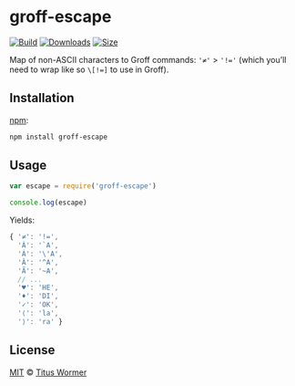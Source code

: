 # groff-escape

[![Build][build-badge]][build]
[![Downloads][downloads-badge]][downloads]
[![Size][size-badge]][size]

Map of non-ASCII characters to Groff commands: `'≠'` > `'!='`
(which you’ll need to wrap like so `\[!=]` to use in Groff).

## Installation

[npm][]:

```bash
npm install groff-escape
```

## Usage

```javascript
var escape = require('groff-escape')

console.log(escape)
```

Yields:

```js
{ '≠': '!=',
  'À': '`A',
  'Á': '\'A',
  'Â': '^A',
  'Ã': '~A',
  // ...
  '♥': 'HE',
  '♦': 'DI',
  '✓': 'OK',
  '⟨': 'la',
  '⟩': 'ra' }
```

## License

[MIT][license] © [Titus Wormer][author]

<!-- Definitions -->

[build-badge]: https://img.shields.io/travis/wooorm/groff-escape.svg

[build]: https://travis-ci.org/wooorm/groff-escape

[downloads-badge]: https://img.shields.io/npm/dm/groff-escape.svg

[downloads]: https://www.npmjs.com/package/groff-escape

[size-badge]: https://img.shields.io/bundlephobia/minzip/groff-escape.svg

[size]: https://bundlephobia.com/result?p=groff-escape

[license]: license

[author]: https://wooorm.com

[npm]: https://docs.npmjs.com/cli/install
